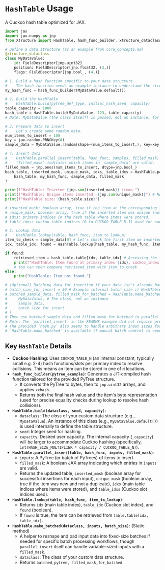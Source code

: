 # `HashTable` Usage

A Cuckoo hash table optimized for JAX.

```python
import jax
import jax.numpy as jnp
from Xtructure import HashTable, hash_func_builder, xtructure_dataclass, FieldDescriptor

# Define a data structure (as an example from core_concepts.md)
@xtructure_dataclass
class MyDataValue:
    id: FieldDescriptor[jnp.uint32]
    position: FieldDescriptor[jnp.float32, (3,)]
    flags: FieldDescriptor[jnp.bool_, (4,)]

# 1. Build a hash function specific to your data structure
#    The hash function needs an example instance to understand the structure.
my_hash_func = hash_func_builder(MyDataValue.default())

# 2. Build the HashTable
#    HashTable.build(pytree_def_type, initial_hash_seed, capacity)
table_capacity = 1000
hash_table = HashTable.build(MyDataValue, 123, table_capacity)
# Note: MyDataValue (the class itself) is passed, not an instance, for build.

# 3. Prepare data to insert
#    Let's create some random data.
num_items_to_insert = 100
key = jax.random.PRNGKey(0)
sample_data = MyDataValue.random(shape=(num_items_to_insert,), key=key)

# 4. Insert data
#    HashTable.parallel_insert(table, hash_func, samples, filled_mask)
#    'filled_mask' indicates which items in 'sample_data' are valid.
filled_mask = jnp.ones(num_items_to_insert, dtype=jnp.bool_)
hash_table, inserted_mask, unique_mask, idxs, table_idxs = HashTable.parallel_insert(
    hash_table, my_hash_func, sample_data, filled_mask
)

print(f"HashTable: Inserted {jnp.sum(inserted_mask)} items.")
print(f"HashTable: Unique items inserted: {jnp.sum(unique_mask)}") # Number of items that were not already present
print(f"HashTable size: {hash_table.size}")

# inserted_mask: boolean array, true if the item at the corresponding input index was successfully inserted.
# unique_mask: boolean array, true if the inserted item was unique (not a duplicate).
# idxs: primary indices in the hash table where items were stored.
# table_idxs: cuckoo table indices (0 to CUCKOO_TABLE_N-1) used for each stored item.

# 5. Lookup data
#    HashTable.lookup(table, hash_func, item_to_lookup)
item_to_check = sample_data[0] # Let's check the first item we inserted
idx, table_idx, found = HashTable.lookup(hash_table, my_hash_func, item_to_check)

if found:
    retrieved_item = hash_table.table[idx, table_idx] # Accessing the item from the internal table
    print(f"HashTable: Item found at primary index {idx}, cuckoo_index {table_idx}.")
    # You can then compare retrieved_item with item_to_check
else:
    print("HashTable: Item not found.")

# (Optional) Batching data for insertion if your data isn't already batched appropriately:
# batch_size_for_insert = 50 # Example internal batch size if HashTable has one
# batched_sample_data, filled_mask_for_batched = HashTable.make_batched(
#     MyDataValue, # The class, not an instance
#     sample_data,
#     batch_size_for_insert
# )
# Then use batched_sample_data and filled_mask_for_batched in parallel_insert.
# Note: The `parallel_insert` in the README example did not require pre-batching with `HashTable.make_batched`.
# The provided `hash.py` also seems to handle arbitrary input sizes for `parallel_insert` with a `filled` mask.
# `HashTable.make_batched` is available if manual batch control is needed.
```

## Key `HashTable` Details

*   **Cuckoo Hashing**: Uses `CUCKOO_TABLE_N` (an internal constant, typically small e.g. 2-4) hash functions/slots per primary index to resolve collisions. This means an item can be stored in one of `N` locations.
*   **`hash_func_builder(pytree_example)`**: Generates a JIT-compiled hash function tailored for the provided PyTree structure.
    *   It converts the PyTree to bytes, then to `jnp.uint32` arrays, and applies `xxhash`.
    *   Returns both the final hash value and the item's byte representation (used for precise equality checks during lookup to resolve hash collisions).
*   **`HashTable.build(dataclass, seed, capacity)`**:
    *   `dataclass`: The *class* of your custom data structure (e.g., `MyDataValue`). An instance of this class (e.g., `MyDataValue.default()`) is used internally to define the table structure.
    *   `seed`: Integer seed for hashing.
    *   `capacity`: Desired user capacity. The internal capacity (`_capacity`) will be larger to accommodate Cuckoo hashing (specifically, `int(HASH_SIZE_MULTIPLIER * capacity / CUCKOO_TABLE_N)`).
*   **`HashTable.parallel_insert(table, hash_func, inputs, filled_mask)`**:
    *   `inputs`: A PyTree (or batch of PyTrees) of items to insert.
    *   `filled_mask`: A boolean JAX array indicating which entries in `inputs` are valid.
    *   Returns the updated table, `inserted_mask` (boolean array for successful insertions for each input), `unique_mask` (boolean array, true if the item was new and not a duplicate), `idxs` (main table indices where items were stored), and `table_idxs` (Cuckoo slot indices used).
*   **`HashTable.lookup(table, hash_func, item_to_lookup)`**:
    *   Returns `idx` (main table index), `table_idx` (Cuckoo slot index), and `found` (boolean).
    *   If `found` is true, the item can be retrieved from `table.table[idx, table_idx]`.
*   **`HashTable.make_batched(dataclass, inputs, batch_size)`**: (Static method)
    *   A helper to reshape and pad input data into fixed-size batches if needed for specific batch processing workflows, though `parallel_insert` itself can handle variable-sized inputs with a `filled_mask`.
    *   `dataclass`: The class of your custom data structure.
    *   Returns `batched_pytree, filled_mask_for_batched`. 